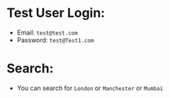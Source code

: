 # Test User Login:

  - Email: `test@test.com`
  - Password: `test@Test1.com`

# Search:
  - You can search for `London` or `Manchester` or `Mumbai`
